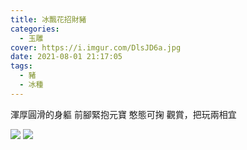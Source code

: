 ```yaml
---
title: 冰飄花招財豬
categories:
  - 玉雕
cover: https://i.imgur.com/DlsJD6a.jpg
date: 2021-08-01 21:17:05
tags:
  - 豬
  - 冰種
---
```


渾厚圓滑的身軀
前腳緊抱元寶
憨態可掬
觀賞，把玩兩相宜

![](https://i.imgur.com/DlsJD6a.jpg)
![](https://i.imgur.com/VKHBCxr.jpg)
